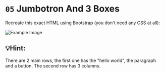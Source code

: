 # `05` Jumbotron And 3 Boxes

Recreate this exact HTML using Bootstrap (you don't need any CSS at all):

![Example Image](https://storage.googleapis.com/replit/images/1509928737623_bb6c18c0353c4f29b8bf62f7bcfabdf2.png)

## 💡Hint:
There are 2 main rows, the first one has the "hello world", the paragraph and a button. The second row has 3 columns.
